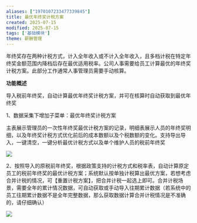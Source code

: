 ```yaml
---
aliases: ["1970107233477339845"]
title: 最优年终奖计税方案
created: 2025-07-15
modified: 2025-07-15
tags: ['基础模块']
theme: 薪酬管理
---
```


年终奖存在两种计税方式，计入全年收入或不计入全年收入，且多档计税在特定年终奖金额范围内降档后存在最优适用税率。公司人事需要给员工计算最优的年终奖计税方案。此部分工作通常人事管理员需要手动核算。

**功能概述**

导入税前年终奖，自动计算最优年终奖计税方案，并可在核算时自动获取到最优年终奖

1、数据采集下增加子菜单：最优年终奖计税方案

主表展示管理员的一次性年终奖最优计税方案的记录，明细表展示人员的年终奖明细，以及年终奖计税方式优化前后的成本数额以及个税数额的变化。支持导出导入，一键清空，一键分析最优计税方式以及单个维护人员的税前年终奖

![](https://myhelpdoc.oss-cn-heyuan.aliyuncs.com/mdimages/7364f35ff55138658238ea9b91c5e36a.jpg)

2、按照导入的原税前年终奖，根据政策支持的计税方式和税率表，自动计算原定员工的税前年终奖的最优计税方案；系统默认按单独计税算出最优方案，若想考虑合并计税的情况，可【重置计税方案】，把合并计税一起选上即可。合并计税场景，需要全年的累计情况数据，可自动获取或手动导入往期累计数据（若系统中的员工往期累计数据不是全年完整数据，那么获取数据计算合并计税情况是不准确的，请仔细确认）

![](https://myhelpdoc.oss-cn-heyuan.aliyuncs.com/mdimages/48eb98fe5ff2888fb826c3de91fb2ebe.jpg)

